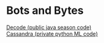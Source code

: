 # Bots and Bytes
[Decode (public java season code)](https://github.com/botsandbytes/decode)<br>
[Cassandra (private python ML code)](https://github.com/botsandbytes/cassandra)
